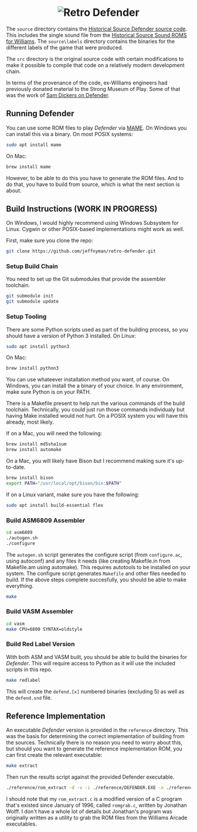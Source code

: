 <h1 align="center">

<img src="https://raw.githubusercontent.com/jeffnyman/retro-defender/master/assets/defender-title.jpg" alt="Retro Defender"/>

</h1>

The `source` directory contains the [Historical Source Defender source code](https://github.com/historicalsource/defender). This includes the single sound file from the [Historical Source Sound ROMS for Williams](https://github.com/historicalsource/williams-soundroms). The `source\labels` directory contains the binaries for the different labels of the game that were produced.

The `src` directory is the original source code with certain modifications to make it possible to compile that code on a relatively modern development chain.

In terms of the provenance of the code, ex-Williams engineers had previously donated material to the Strong Museum of Play. Some of that was the work of [Sam Dickers on Defender](https://archives.museumofplay.org/repositories/3/resources/228).

## Running Defender

You can use some ROM files to play _Defender_ via [MAME](https://www.mamedev.org/release.html). On Windows you can install this via a binary. On most POSIX systems:

```sh
sudo apt install mame
```

On Mac:

```sh
brew install mame
```

However, to be able to do this you have to generate the ROM files. And to do that, you have to build from source, which is what the next section is about.

## Build Instructions (WORK IN PROGRESS)

On Windows, I would highly recommend using Windows Subsystem for Linux. Cygwin or other POSIX-based implementations might work as well.

First, make sure you clone the repo:

```sh
git clone https://github.com/jeffnyman/retro-defender.git
```

### Setup Build Chain

You need to set up the Git submodules that provide the assembler toolchain.

```sh
git submodule init
git submodule update
```

### Setup Tooling

There are some Python scripts used as part of the building process, so you should have a version of Python 3 installed. On Linux:

```sh
sudo apt install python3
```

On Mac:

```sh
brew install python3
```

You can use whateever installation method you want, of course. On Windows, you can install the a binary of your choice. In any environment, make sure Python is on your PATH.

There is a Makefile present to help run the various commands of the build toolchain. Technically, you could just run those commands individualy but having Make installed would not hurt. On a POSIX system you will have this already, most likely.

If on a Mac, you will need the following:

```sh
brew install md5sha1sum
brew install automake
```

On a Mac, you will likely have Bison but I recommend making sure it's up-to-date.

```sh
brew install bison
export PATH="/usr/local/opt/bison/bin:$PATH"
```

If on a Linux variant, make sure you have the following:

```sh
sudo apt install build-essential flex
```

### Build ASM6809 Assembler

```sh
cd asm6809
./autogen.sh
./configure
```

The `autogen.sh` script generates the configure script (from `configure.ac`, using autoconf) and any files it needs (like creating Makefile.in from Makefile.am using automake). This requires autotools to be installed on your system. The configure script generates `Makefile` and other files needed to build. If the above steps complete succesfully, you should be able to make everything.

```sh
make
```

### Build VASM Assembler

```sh
cd vasm
make CPU=6800 SYNTAX=oldstyle
```

### Build Red Label Version

With both ASM and VASM built, you should be able to build the binaries for <em>Defender</em>. This will require access to Python as it will use the included scripts in this repo.

```sh
make redlabel
```

This will create the `defend.[x]` numbered binaries (excluding 5) as well as the `defend.snd` file.

## Reference Implementation

An executable <em>Defender</em> version is provided in the `reference` directory. This was the basis for determining the correct implementation of building from the sources. Technically there is no reason you need to worry about this, but should you want to generate the reference implementation ROM, you can first create the relevant executable:

```sh
make extract
```

Then run the results script against the provided Defender executable.

```sh
./reference/rom_extract -d -v -i ./reference/DEFENDER.EXE -o ./reference/defender.rom
```

I should note that my `rom_extract.c` is a modified version of a C program that's existed since January of 1996, called `romgrab.c`, written by Jonathan Wolff. I don't have a whole lot of details but Jonathan's program was originally written as a utility to grab the ROM files from the Williams Arcade executables.
